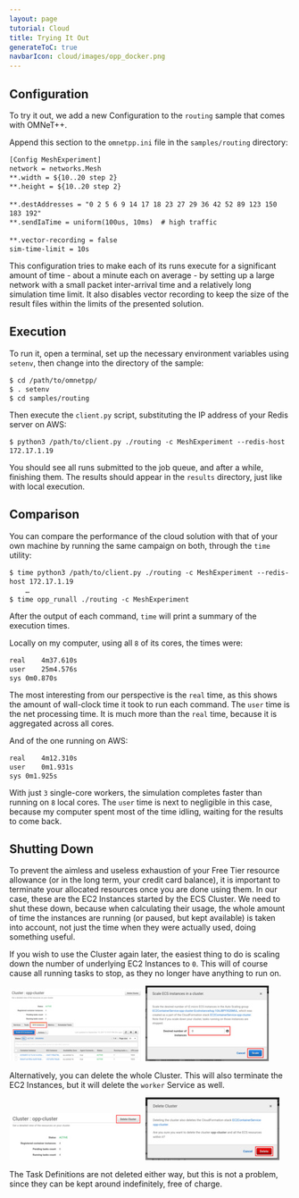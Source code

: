 ```yaml
---
layout: page
tutorial: Cloud
title: Trying It Out
generateToC: true
navbarIcon: cloud/images/opp_docker.png
---
```


## Configuration

To try it out, we add a new Configuration to the `routing` sample that comes
with OMNeT++.

Append this section to the `omnetpp.ini` file in the `samples/routing` directory:

<pre><code data-language="ini">[Config MeshExperiment]
network = networks.Mesh
**.width = ${10..20 step 2}
**.height = ${10..20 step 2}

**.destAddresses = "0 2 5 6 9 14 17 18 23 27 29 36 42 52 89 123 150 183 192"
**.sendIaTime = uniform(100us, 10ms)  # high traffic

**.vector-recording = false
sim-time-limit = 10s</code></pre>

This configuration tries to make each of its runs execute for a significant
amount of time - about a minute each on average - by setting up a large network
with a small packet inter-arrival time and a relatively long simulation time
limit. It also disables vector recording to keep the size of the result files
within the limits of the presented solution.

## Execution

To run it, open a terminal, set up the necessary environment variables using
`setenv`, then change into the directory of the sample:

```terminal
$ cd /path/to/omnetpp/
$ . setenv
$ cd samples/routing
```

Then execute the `client.py` script, substituting the IP address of your Redis
server on AWS:

```terminal
$ python3 /path/to/client.py ./routing -c MeshExperiment --redis-host 172.17.1.19
```

You should see all runs submitted to the job queue, and after a while, finishing
them. The results should appear in the `results` directory, just like with local
execution.

## Comparison

You can compare the performance of the cloud solution with that of your own
machine by running the same campaign on both, through the `time` utility:

```terminal
$ time python3 /path/to/client.py ./routing -c MeshExperiment --redis-host 172.17.1.19
    …
$ time opp_runall ./routing -c MeshExperiment
```

After the output of each command, `time` will print a summary of the execution
times.

Locally on my computer, using all `8` of its cores, the times were:

```terminal
real	4m37.610s
user	25m4.576s
sys	0m0.870s
```

The most interesting from our perspective is the `real` time, as this shows the
amount of wall-clock time it took to run each command. The `user` time is the
net processing time. It is much more than the `real` time, because it is
aggregated across all cores.

And of the one running on AWS:

```terminal
real	4m12.310s
user	0m1.931s
sys	0m1.925s
```

With just `3` single-core workers, the simulation completes faster than running
on `8` local cores. The `user` time is next to negligible in this case, because
my computer spent most of the time idling, waiting for the results to come back.



## Shutting Down


To prevent the aimless and useless exhaustion of your Free Tier resource
allowance (or in the long term, your credit card balance), it is important to
terminate your allocated resources once you are done using them. In our case,
these are the EC2 Instances started by the ECS Cluster. We need to shut these
down, because when calculating their usage, the whole amount of time the
instances are running (or paused, but kept available) is taken into account,
not just the time when they were actually used, doing something useful.

If you wish to use the Cluster again later, the easiest thing to do is scaling
down the number of underlying EC2 Instances to `0`. This will of course cause
all running tasks to stop, as they no longer have anything to run on.

<p class="thumbnails">
<img src="images/screenshots/2000_scaleinstances.thumb.jpg" class="screen thumbnail" onclick="imageFullSizeZoom(this);"/>
<img src="images/screenshots/2010_scaletozero.thumb.jpg" class="screen thumbnail" onclick="imageFullSizeZoom(this);"/>
</p>

Alternatively, you can delete the whole Cluster. This will also terminate the
EC2 Instances, but it will delete the `worker` Service as well.

<p class="thumbnails">
<img src="images/screenshots/2020_deletecluster.thumb.jpg" class="screen thumbnail" onclick="imageFullSizeZoom(this);"/>
<img src="images/screenshots/2030_reallydelete.thumb.jpg" class="screen thumbnail" onclick="imageFullSizeZoom(this);"/>
</p>

The Task Definitions are not deleted either way, but this is not a problem,
since they can be kept around indefinitely, free of charge.
